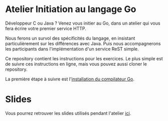 # Atelier Initiation au langage Go

Développeur C ou Java ? Venez vous initier au Go, dans un atelier qui vous fera écrire votre premier service HTTP.

Nous ferons un survol des spécificités du langage, en insistant particulièrement sur les différences avec Java. Puis nous accompagnerons les participants dans l'implémentation d'un service ReST simple.

Ce repository contient les instructions pour les exercices. Le plus simple est de suivre ces instructions en ligne, mais vous pouvez aussi cloner le repository.

La première étape à suivre est l'[installation du compilateur Go](0_installation).

# Slides

Vous pourrez retrouver les slides utilisés pendant l'atelier [ici](https://docs.google.com/presentation/d/1stST9AzzvQzZF2F2xrDz-GEIEEwWlqSrgBBLCvLOgks/edit?usp=sharing).
